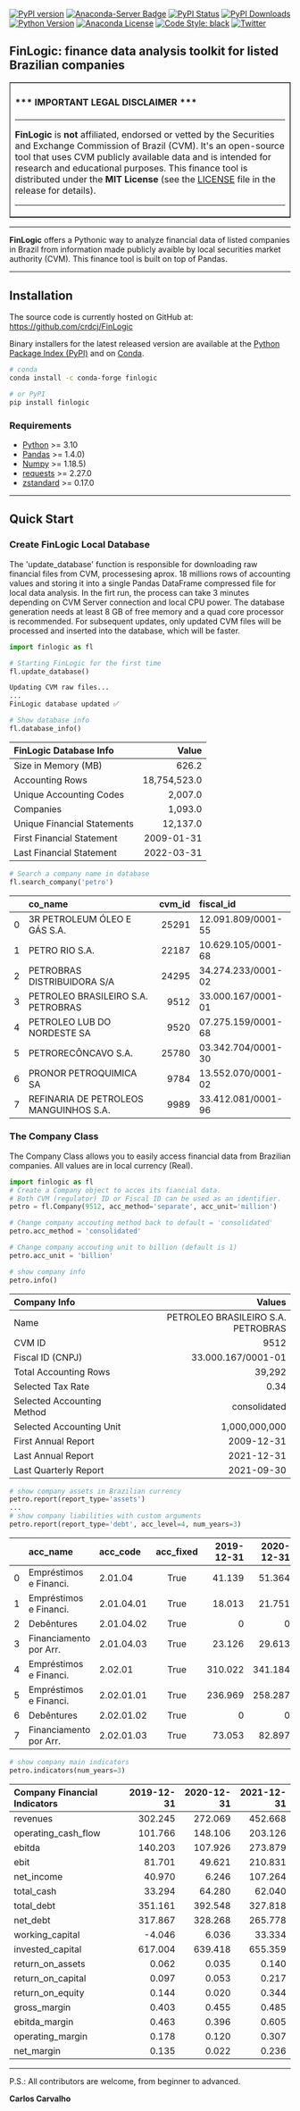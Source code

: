 [![PyPI version](https://img.shields.io/pypi/v/finlogic.svg)](https://pypi.python.org/pypi/finlogic)
[![Anaconda-Server Badge](https://anaconda.org/conda-forge/finlogic/badges/version.svg)](https://anaconda.org/conda-forge/finlogic) 
[![PyPI Status](https://img.shields.io/pypi/status/finlogic.svg)](https://pypi.python.org/pypi/finlogic)
[![PyPI Downloads](https://img.shields.io/pypi/dm/finlogic.svg)](https://pypi.python.org/pypi/finlogic)
[![Python Version](https://img.shields.io/badge/python-3.10-blue.svg)](https://pypi.python.org/pypi/finlogic)
[![Anaconda License](https://anaconda.org/conda-forge/finlogic/badges/license.svg)](https://anaconda.org/conda-forge/finlogic)
[![Code Style: black](https://img.shields.io/badge/code%20style-black-000000.svg)](https://github.com/psf/black)
[![Twitter](https://img.shields.io/twitter/follow/CRCarvalhoJ.svg?style=social&label=Follow)](https://twitter.com/CRCarvalhoJ)

## FinLogic: finance data analysis toolkit for listed Brazilian companies


<table border=1 cellpadding=10><tr><td>

#### \*\*\* IMPORTANT LEGAL DISCLAIMER \*\*\*

---

**FinLogic** is **not** affiliated, endorsed or vetted by the Securities and Exchange Commission of Brazil (CVM). It's an open-source tool that uses CVM publicly available data and is intended for research and educational purposes. This finance tool is distributed under the **MIT License** (see the [LICENSE](./LICENSE) file in the release for details).

---

</td></tr></table>

---

**FinLogic** offers a Pythonic way to analyze financial data of listed companies in Brazil from information made publicly avaible by local securities market authority (CVM). This finance tool is built on top of Pandas.

---

## Installation
The source code is currently hosted on GitHub at:
https://github.com/crdcj/FinLogic

Binary installers for the latest released version are available at the [Python
Package Index (PyPI)](https://pypi.org/project/finlogic) and on [Conda](https://anaconda.org/conda-forge/finlogic).

```sh
# conda
conda install -c conda-forge finlogic 
```

```sh
# or PyPI
pip install finlogic
```

### Requirements
-   [Python](https://www.python.org) \>= 3.10
-   [Pandas](https://github.com/pydata/pandas) \>= 1.4.0)
-   [Numpy](http://www.numpy.org) \>= 1.18.5)
-   [requests](http://docs.python-requests.org/en/master/) \>= 2.27.0
-   [zstandard](https://pypi.org/project/zstandard/) \>= 0.17.0

---

## Quick Start
### Create FinLogic Local Database
The 'update_database' function is responsible for downloading raw financial files from CVM, processesing aprox. 18 millions rows of accounting values and storing it into a single Pandas DataFrame compressed file for local data analysis.
In the firt run, the process can take 3 minutes depending on CVM Server connection and local CPU power. The database generation needs at least 8 GB of free memory and a quad core processor is recommended.
For subsequent updates, only updated CVM files will be processed and inserted into the database, which will be faster.

```python
import finlogic as fl

# Starting FinLogic for the first time
fl.update_database()

Updating CVM raw files...
...
FinLogic database updated ✅

# Show database info
fl.database_info()
```

| FinLogic Database Info      |        Value |
|:----------------------------|-------------:|
| Size in Memory (MB)         |        626.2 |
| Accounting Rows             | 18,754,523.0 |
| Unique Accounting Codes     |      2,007.0 |
| Companies                   |      1,093.0 |
| Unique Financial Statements |     12,137.0 |
| First Financial Statement   |   2009-01-31 |
| Last Financial Statement    |   2022-03-31 |

```python
# Search a company name in database
fl.search_company('petro')
```

|   | co_name                                | cvm_id | fiscal_id          |
|--:|:---------------------------------------|-------:|:-------------------|
| 0 | 3R PETROLEUM ÓLEO E GÁS S.A.           |  25291 | 12.091.809/0001-55 |
| 1 | PETRO RIO S.A.                         |  22187 | 10.629.105/0001-68 |
| 2 | PETROBRAS DISTRIBUIDORA S/A            |  24295 | 34.274.233/0001-02 |
| 3 | PETROLEO BRASILEIRO S.A. PETROBRAS     |   9512 | 33.000.167/0001-01 |
| 4 | PETROLEO LUB DO NORDESTE SA            |   9520 | 07.275.159/0001-68 |
| 5 | PETRORECÔNCAVO S.A.                    |  25780 | 03.342.704/0001-30 |
| 6 | PRONOR PETROQUIMICA SA                 |   9784 | 13.552.070/0001-02 |
| 7 | REFINARIA DE PETROLEOS MANGUINHOS S.A. |   9989 | 33.412.081/0001-96 |

### The Company Class
The Company Class allows you to easily access financial data from Brazilian companies. All values are in local currency (Real).

```python
import finlogic as fl
# Create a Company object to acces its fiancial data.
# Both CVM (regulator) ID or Fiscal ID can be used as an identifier.
petro = fl.Company(9512, acc_method='separate', acc_unit='million')

# Change company accouting method back to default = 'consolidated'
petro.acc_method = 'consolidated'

# Change company accouting unit to billion (default is 1)
petro.acc_unit = 'billion'

# show company info
petro.info()
```

| Company Info               |                             Values |
|:---------------------------|-----------------------------------:|
| Name                       | PETROLEO BRASILEIRO S.A. PETROBRAS |
| CVM ID                     |                               9512 |
| Fiscal ID (CNPJ)           |                 33.000.167/0001-01 |
| Total Accounting Rows      |                             39,292 |
| Selected Tax Rate          |                               0.34 |
| Selected Accounting Method |                       consolidated |
| Selected Accounting Unit   |                      1,000,000,000 |
| First Annual Report        |                         2009-12-31 |
| Last Annual Report         |                         2021-12-31 |
| Last Quarterly Report      |                         2021-09-30 |

```python
# show company assets in Brazilian currency 
petro.report(report_type='assets')
...
# show company liabilities with custom arguments
petro.report(report_type='debt', acc_level=4, num_years=3)
```

|   | acc_name               | acc_code   | acc_fixed | 2019-12-31 | 2020-12-31 | 2021-12-31 |
|:--|:-----------------------|:-----------|:---------:|-----------:|-----------:|-----------:|
| 0 | Empréstimos e Financi. | 2.01.04    |   True    |     41.139 |     51.364 |     50.631 |
| 1 | Empréstimos e Financi. | 2.01.04.01 |   True    |     18.013 |     21.751 |     20.316 |
| 2 | Debêntures             | 2.01.04.02 |   True    |          0 |          0 |      0     |
| 3 | Financiamento por Arr. | 2.01.04.03 |   True    |     23.126 |     29.613 |     30.315 |
| 4 | Empréstimos e Financi. | 2.02.01    |   True    |    310.022 |    341.184 |    277.187 |
| 5 | Empréstimos e Financi. | 2.02.01.01 |   True    |    236.969 |    258.287 |    178.908 |
| 6 | Debêntures             | 2.02.01.02 |   True    |          0 |          0 |      0     |
| 7 | Financiamento por Arr. | 2.02.01.03 |   True    |     73.053 |     82.897 |     98.279 |

```python
# show company main indicators
petro.indicators(num_years=3)
```

| Company Financial Indicators | 2019-12-31 | 2020-12-31 | 2021-12-31 |
|:-----------------------------|-----------:|-----------:|-----------:|
| revenues                     |    302.245 |    272.069 |    452.668 |
| operating_cash_flow          |    101.766 |    148.106 |    203.126 |
| ebitda                       |    140.203 |    107.926 |    273.879 |
| ebit                         |     81.701 |     49.621 |    210.831 |
| net_income                   |     40.970 |      6.246 |    107.264 |
| total_cash                   |     33.294 |     64.280 |     62.040 |
| total_debt                   |    351.161 |    392.548 |    327.818 |
| net_debt                     |    317.867 |    328.268 |    265.778 |
| working_capital              |     -4.046 |      6.036 |     33.334 |
| invested_capital             |    617.004 |    639.418 |    655.359 |
| return_on_assets             |      0.062 |      0.035 |      0.140 |
| return_on_capital            |      0.097 |      0.053 |      0.217 |
| return_on_equity             |      0.144 |      0.020 |      0.344 |
| gross_margin                 |      0.403 |      0.455 |      0.485 |
| ebitda_margin                |      0.463 |      0.396 |      0.605 |
| operating_margin             |      0.178 |      0.120 |      0.307 |
| net_margin                   |      0.135 |      0.022 |      0.236 |

---

P.S.: All contributors are welcome, from beginner to advanced.

**Carlos Carvalho**
